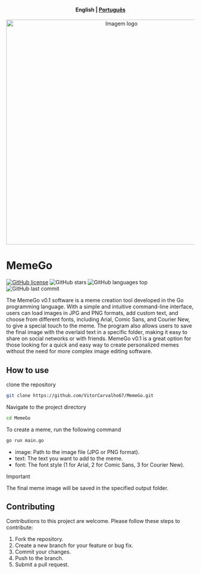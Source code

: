 <h4 align="center">
    <p>
        <b>English</b> |
        <a href="#">Рortuguês</a>
    </p>
</h4>

<p align="center">
  <img src="https://i.imgur.com/bQfxNUL.png" style="width: 600px;" alt="Imagem logo"/>
</p>

# MemeGo

[![GitHub license](https://img.shields.io/github/license/vitorcarvalho67/MemeGo)](vitorcarvalho67/MemeGo/blob/master/LICENSE)
![GitHub stars](https://img.shields.io/github/stars/vitorcarvalho67/MemeGo)
![GitHub languages top](https://img.shields.io/github/languages/top/vitorcarvalho67/MemeGo)
![GitHub last commit](https://img.shields.io/github/last-commit/vitorcarvalho67/MemeGo)

The MemeGo v0.1 software is a meme creation tool developed in the Go programming language. With a simple and intuitive command-line interface, users can load images in JPG and PNG formats, add custom text, and choose from different fonts, including Arial, Comic Sans, and Courier New, to give a special touch to the meme. The program also allows users to save the final image with the overlaid text in a specific folder, making it easy to share on social networks or with friends. MemeGo v0.1 is a great option for those looking for a quick and easy way to create personalized memes without the need for more complex image editing software.

## How to use

clone the repository
```bash
git clone https://github.com/VitorCarvalho67/MemeGo.git
```

Navigate to the project directory
```bash
cd MemeGo
```

To create a meme, run the following command
```bash
go run main.go
```

- image: Path to the image file (JPG or PNG format).
- text: The text you want to add to the meme.
- font: The font style (1 for Arial, 2 for Comic Sans, 3 for Courier New).

>[!IMPORTANT]
> The final meme image will be saved in the specified output folder.

## Contributing
Contributions to this project are welcome. Please follow these steps to contribute:

1. Fork the repository.
2. Create a new branch for your feature or bug fix.
3. Commit your changes.
4. Push to the branch.
5. Submit a pull request.
